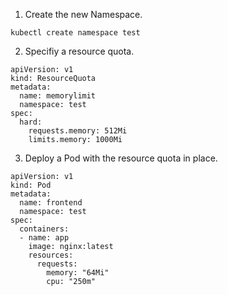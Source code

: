1. Create the new Namespace.
```
kubectl create namespace test
```

2. Specifiy a resource quota.
```
apiVersion: v1
kind: ResourceQuota
metadata:
  name: memorylimit
  namespace: test
spec:
  hard:
    requests.memory: 512Mi
    limits.memory: 1000Mi
```

3. Deploy a Pod with the resource quota in place.
```
apiVersion: v1
kind: Pod
metadata:
  name: frontend
  namespace: test
spec:
  containers:
  - name: app
    image: nginx:latest
    resources:
      requests:
        memory: "64Mi"
        cpu: "250m"
```